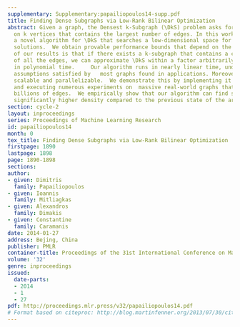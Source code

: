 ```yaml
---
supplementary: Supplementary:papailiopoulos14-supp.pdf
title: Finding Dense Subgraphs via Low-Rank Bilinear Optimization
abstract: Given a graph, the Densest k-Subgraph (\DkS) problem asks for the subgraph
  on k vertices that contains the largest number of edges. In this work, we develop
  a novel algorithm for \DkS that searches a low-dimensional space for provably good
  solutions.  We obtain provable performance bounds that depend on the graph spectrum.  One
  of our results is that if there exists a k-subgraph that contains a constant fraction
  of all the edges, we can approximate \DkS within a factor arbitrarily close to two
  in polynomial time.     Our algorithm runs in nearly linear time, under spectral
  assumptions satisfied by   most graphs found in applications. Moreover, it is highly
  scalable and parallelizable.  We demonstrate this by implementing it in MapReduce
  and executing numerous experiments on  massive real-world graphs that have up to
  billions of edges.  We empirically show that our algorithm can find subgraphs of
  significantly higher density compared to the previous state of the art.
section: cycle-2
layout: inproceedings
series: Proceedings of Machine Learning Research
id: papailiopoulos14
month: 0
tex_title: Finding Dense Subgraphs via Low-Rank Bilinear Optimization
firstpage: 1890
lastpage: 1898
page: 1890-1898
sections: 
author:
- given: Dimitris
  family: Papailiopoulos
- given: Ioannis
  family: Mitliagkas
- given: Alexandros
  family: Dimakis
- given: Constantine
  family: Caramanis
date: 2014-01-27
address: Bejing, China
publisher: PMLR
container-title: Proceedings of the 31st International Conference on Machine Learning
volume: '32'
genre: inproceedings
issued:
  date-parts:
  - 2014
  - 1
  - 27
pdf: http://proceedings.mlr.press/v32/papailiopoulos14.pdf
# Format based on citeproc: http://blog.martinfenner.org/2013/07/30/citeproc-yaml-for-bibliographies/
---
```

